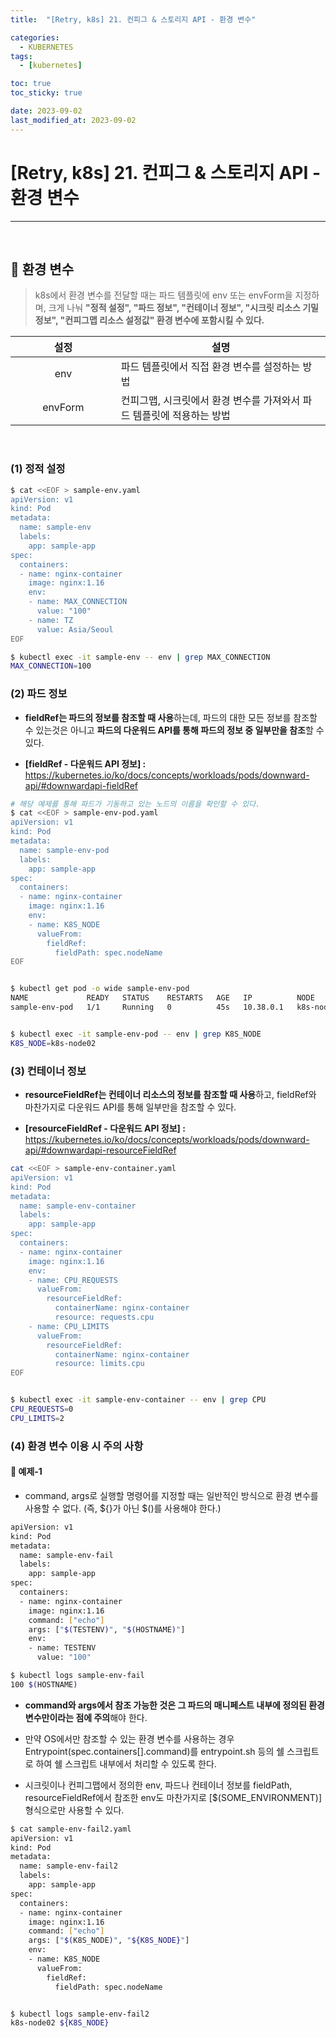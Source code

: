 ```yaml
---
title:  "[Retry, k8s] 21. 컨피그 & 스토리지 API - 환경 변수" 

categories:
  - KUBERNETES
tags:
  - [kubernetes]

toc: true
toc_sticky: true

date: 2023-09-02
last_modified_at: 2023-09-02
---
```

# [Retry, k8s] 21. 컨피그 & 스토리지 API - 환경 변수
---

<style>
table {
    font-size: 12pt;
}
table th:first-of-type {
    width: 5%;
}
table th:nth-of-type(2) {
    width: 15%;
}
table th:nth-of-type(3) {
    width: 50%;
}
table th:nth-of-type(4) {
    width: 30%;
}
</style>

<br>

## 🔔 환경 변수

> k8s에서 환경 변수를 전달할 때는 파드 템플릿에 env 또는 envForm을 지정하며, 크게 나눠 **"정적 설정", "파드 정보", "컨테이너 정보", "시크릿 리소스 기밀 정보", "컨피그맵 리소스 설정값" 환경 변수에 포함시킬 수 있다.**

|설정|설명|
|:---:|---|
|env|파드 템플릿에서 직접 환경 변수를 설정하는 방법|
|envForm|컨피그맵, 시크릿에서 환경 변수를 가져와서 파드 템플릿에 적용하는 방법|

<br>


### (1) 정적 설정

```bash
$ cat <<EOF > sample-env.yaml
apiVersion: v1
kind: Pod
metadata:
  name: sample-env
  labels:
    app: sample-app
spec:
  containers:
  - name: nginx-container
    image: nginx:1.16
    env:
    - name: MAX_CONNECTION
      value: "100"
    - name: TZ
      value: Asia/Seoul
EOF

$ kubectl exec -it sample-env -- env | grep MAX_CONNECTION
MAX_CONNECTION=100
```


### (2) 파드 정보

+ **fieldRef는 파드의 정보를 참조할 때 사용**하는데, 파드의 대한 모든 정보를 참조할 수 있는것은 아니고 **파드의 다운워드 API를 통해 파드의 정보 중 일부만을 참조**할 수 있다.

+ **[fieldRef - 다운워드 API 정보] :** <https://kubernetes.io/ko/docs/concepts/workloads/pods/downward-api/#downwardapi-fieldRef>

```bash
# 해당 예제를 통해 파드가 기동하고 있는 노드의 이름을 확인할 수 있다.
$ cat <<EOF > sample-env-pod.yaml
apiVersion: v1
kind: Pod
metadata:
  name: sample-env-pod
  labels:
    app: sample-app
spec:
  containers:
  - name: nginx-container
    image: nginx:1.16
    env:
    - name: K8S_NODE
      valueFrom:
        fieldRef:
          fieldPath: spec.nodeName
EOF


$ kubectl get pod -o wide sample-env-pod
NAME             READY   STATUS    RESTARTS   AGE   IP          NODE         
sample-env-pod   1/1     Running   0          45s   10.38.0.1   k8s-node02   


$ kubectl exec -it sample-env-pod -- env | grep K8S_NODE
K8S_NODE=k8s-node02
```


### (3) 컨테이너 정보

+ **resourceFieldRef는 컨테이너 리소스의 정보를 참조할 때 사용**하고, fieldRef와 마찬가지로 다운워드 API를 통해 일부만을 참조할 수 있다.

+ **[resourceFieldRef - 다운워드 API 정보] :** <https://kubernetes.io/ko/docs/concepts/workloads/pods/downward-api/#downwardapi-resourceFieldRef> 

```bash
cat <<EOF > sample-env-container.yaml
apiVersion: v1
kind: Pod
metadata:
  name: sample-env-container
  labels:
    app: sample-app
spec:
  containers:
  - name: nginx-container
    image: nginx:1.16
    env:
    - name: CPU_REQUESTS
      valueFrom:
        resourceFieldRef:
          containerName: nginx-container
          resource: requests.cpu
    - name: CPU_LIMITS
      valueFrom:
        resourceFieldRef:
          containerName: nginx-container
          resource: limits.cpu
EOF


$ kubectl exec -it sample-env-container -- env | grep CPU
CPU_REQUESTS=0
CPU_LIMITS=2
```


### (4) 환경 변수 이용 시 주의 사항


#### 📜 예제-1


+ command, args로 실행할 명령어를 지정할 때는 일반적인 방식으로 환경 변수를 사용할 수 없다. (즉, ${}가 아닌 $()를 사용해야 한다.)

```bash
apiVersion: v1
kind: Pod
metadata:
  name: sample-env-fail
  labels:
    app: sample-app
spec:
  containers:
  - name: nginx-container
    image: nginx:1.16
    command: ["echo"]
    args: ["$(TESTENV)", "$(HOSTNAME)"]
    env:
    - name: TESTENV
      value: "100"
```

```bash
$ kubectl logs sample-env-fail
100 $(HOSTNAME)
```


+ **command와 args에서 참조 가능한 것은 그 파드의 매니페스트 내부에 정의된 환경 변수만이라는 점에 주의**해야 한다.

+ 만약 OS에서만 참조할 수 있는 환경 변수를 사용하는 경우 Entrypoint(spec.containers[].command)를 entrypoint.sh 등의 쉘 스크립트로 하여 쉘 스크립트 내부에서 처리할 수 있도록 한다.

+ 시크릿이나 컨피그맵에서 정의한 env, 파드나 컨테이너 정보를 fieldPath, resourceFieldRef에서 참조한 env도 마찬가지로 [$(SOME_ENVIRONMENT)] 형식으로만 사용할 수 있다.

```bash
$ cat sample-env-fail2.yaml
apiVersion: v1
kind: Pod
metadata:
  name: sample-env-fail2
  labels:
    app: sample-app
spec:
  containers:
  - name: nginx-container
    image: nginx:1.16
    command: ["echo"]
    args: ["$(K8S_NODE)", "${K8S_NODE}"]
    env:
    - name: K8S_NODE
      valueFrom:
        fieldRef:
          fieldPath: spec.nodeName


$ kubectl logs sample-env-fail2
k8s-node02 ${K8S_NODE}
```

<br>